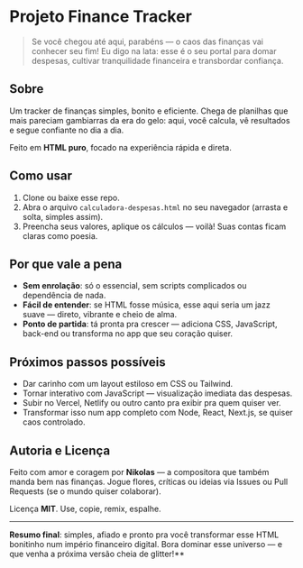 # Projeto Finance Tracker

> Se você chegou até aqui, parabéns — o caos das finanças vai conhecer seu fim! Eu digo na lata: esse é o seu portal para domar despesas, cultivar tranquilidade financeira e transbordar confiança.

## Sobre

Um tracker de finanças simples, bonito e eficiente. Chega de planilhas que mais pareciam gambiarras da era do gelo: aqui, você calcula, vê resultados e segue confiante no dia a dia.

Feito em **HTML puro**, focado na experiência rápida e direta.

## Como usar

1. Clone ou baixe esse repo.
2. Abra o arquivo `calculadora-despesas.html` no seu navegador (arrasta e solta, simples assim).
3. Preencha seus valores, aplique os cálculos — voilà! Suas contas ficam claras como poesia.

## Por que vale a pena

- **Sem enrolação**: só o essencial, sem scripts complicados ou dependência de nada.
- **Fácil de entender**: se HTML fosse música, esse aqui seria um jazz suave — direto, vibrante e cheio de alma.
- **Ponto de partida**: tá pronta pra crescer — adiciona CSS, JavaScript, back-end ou transforma no app que seu coração quiser.

## Próximos passos possíveis

- Dar carinho com um layout estiloso em CSS ou Tailwind.
- Tornar interativo com JavaScript — visualização imediata das despesas.
- Subir no Vercel, Netlify ou outro canto pra exibir pra quem quiser ver.
- Transformar isso num app completo com Node, React, Next.js, se quiser caos controlado.

## Autoria e Licença

Feito com amor e coragem por **Nikolas** — a compositora que também manda bem nas finanças. Jogue flores, críticas ou ideias via Issues ou Pull Requests (se o mundo quiser colaborar).

Licença **MIT**. Use, copie, remix, espalhe.

---

**Resumo final**: simples, afiado e pronto pra você transformar esse HTML bonitinho num império financeiro digital. Bora dominar esse universo — e que venha a próxima versão cheia de glitter!**

